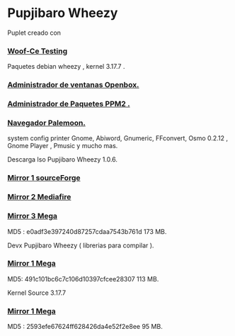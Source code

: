 Pupjibaro Wheezy
==================

Puplet creado con 
### [Woof-Ce Testing](https://github.com/puppylinux-woof-CE/woof-CE/tree/testing)
Paquetes debian wheezy , kernel 3.17.7 .

### [Administrador de ventanas Openbox.](http://openbox.org/wiki/Main_Page)
### [Administrador de Paquetes PPM2 .](http://www.murga-linux.com/puppy/viewtopic.php?t=97623)
### [Navegador Palemoon.](http://www.palemoon.org/)
system config printer Gnome, Abiword, Gnumeric, FFconvert, Osmo 0.2.12 , Gnome Player , Pmusic y mucho mas.


Descarga Iso Pupjibaro Wheezy 1.0.6.

### [Mirror 1 sourceForge](http://sourceforge.net/projects/pupjibarowheezy/files/pupjibaro_wheezy_1.0.6_11032015.iso)
### [Mirror 2 Mediafire](http://www.mediafire.com/download/9c9jhqoaxq1d8dy/pupjibaro_wheezy_1.0.6_11032015.iso)
### [Mirror 3 Mega](https://mega.co.nz/#!koEBEaIQ!ngFFp6rLz7uT_iUzC3wDLJ_twQwh5xbErTk3KUZpmOk)

MD5 : e0adf3e397240d87257cdaa7543b761d  173 MB.



Devx Pupjibaro Wheezy ( librerias para compilar ).

### [Mirror 1 Mega](https://mega.co.nz/#!Zt0TUBqQ!85S7Gy0qaNsDYvmT5lQxp_bCnTjEEJYOCzU1-4cCmuE)

MD5: 491c101bc6c7c106d10397cfcee28307  113 MB.


Kernel Source 3.17.7

### [Mirror 1 Mega](https://mega.co.nz/#!Is0wSbCB!_GQw--YAdE0qRU1VE0ZBIhoB_jZFISU617dmIl2rs1Y)

MD5 : 2593efe67624ff628426da4e52f2e8ee 95 MB.